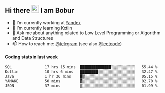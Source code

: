 ## Hi there <img src="https://media.giphy.com/media/hvRJCLFzcasrR4ia7z/giphy.gif" width="25px" height="25px"> I am Bobur

- 💼 I’m currently working at [Yandex](https://yandex.ru/)
- 🌱 I’m currently learning Kotlin
- 💬 Ask me about anything related to Low Level Programming or Algorithm and Data Structures
- 📫 How to reach me: [@telegram](https://t.me/octoant) (see also [@leetcode](https://leetcode.com/octoant/))    

#### Coding stats in last week

<!--START_SECTION:waka-->

```txt
SQL               17 hrs 15 mins  ██████████████░░░░░░░░░░░   55.44 %
Kotlin            10 hrs 6 mins   ████████░░░░░░░░░░░░░░░░░   32.47 %
Java              1 hr 36 mins    █▒░░░░░░░░░░░░░░░░░░░░░░░   05.15 %
YAMAKE            50 mins         ▓░░░░░░░░░░░░░░░░░░░░░░░░   02.70 %
JSON              37 mins         ▒░░░░░░░░░░░░░░░░░░░░░░░░   01.99 %
```

<!--END_SECTION:waka-->
